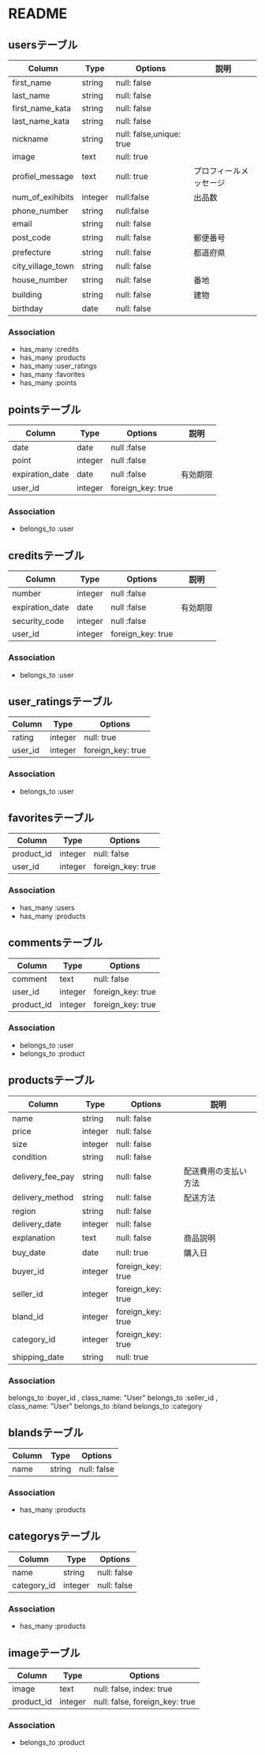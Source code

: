 # README
## usersテーブル
|Column|Type|Options|説明|
|------|----|-------|----|
|first_name|string|null: false||
|last_name|string|null: false||
|first_name_kata|string|null: false||
|last_name_kata|string|null: false||
|nickname|string|null: false,unique: true||
|image|text|null: true||
|profiel_message|text|null: true|プロフィールメッセージ|
|num_of_exihibits|integer|null:false|出品数|
|phone_number|string|null:false||
|email|string|null: false||
|post_code|string|null: false|郵便番号|
|prefecture|string|null: false|都道府県|
|city_village_town|string|null: false||
|house_number|string|null: false|番地|
|building|string|null: false|建物|
|birthday|date|null: false||


### Association
- has_many :credits
- has_many :products
- has_many :user_ratings
- has_many :favorites
- has_many :points

## pointsテーブル
|Column|Type|Options|説明|
|------|----|-------|----|
|date|date|null :false||
|point|integer|null :false||
|expiration_date|date|null :false|有効期限|
|user_id|integer|foreign_key: true||

### Association
- belongs_to :user

## creditsテーブル
|Column|Type|Options|説明|
|------|----|-------|----|
|number|integer|null :false||
|expiration_date|date|null :false|有効期限|
|security_code|integer|null :false||
|user_id|integer|foreign_key: true||

### Association
- belongs_to :user

## user_ratingsテーブル
|Column|Type|Options|
|------|----|-------|
|rating|integer|null: true|
|user_id|integer|foreign_key: true|
<!-- raiting 0 => bad ,1 => soso, 2 => good -->

### Association
- belongs_to :user

## favoritesテーブル
|Column|Type|Options|
|------|----|-------|
|product_id|integer|null: false|
|user_id|integer|foreign_key: true|

### Association
- has_many :users
- has_many :products

## commentsテーブル
|Column|Type|Options|
|------|----|-------|
|comment|text|null: false|
|user_id|integer|foreign_key: true|
|product_id|integer|foreign_key: true|

### Association
- belongs_to :user
- belongs_to :product

## productsテーブル
|Column|Type|Options|説明|
|------|----|-------|----|
|name|string|null: false||
|price|integer|null: false||
|size|integer|null: false||
|condition|string|null: false||
|delivery_fee_pay|string|null: false|配送費用の支払い方法|
|delivery_method|string|null: false|配送方法|
|region|string|null: false||
|delivery_date|integer|null: false||
|explanation|text|null: false|商品説明|
|buy_date|date|null: true|購入日|
|buyer_id|integer|foreign_key: true||
|seller_id|integer|foreign_key: true||
|bland_id|integer|foreign_key: true||
|category_id|integer|foreign_key: true||
|shipping_date|string|null: true||

### Association
belongs_to :buyer_id , class_name: "User"
belongs_to :seller_id , class_name: "User"
belongs_to :bland
belongs_to :category

## blandsテーブル
|Column|Type|Options|
|------|----|-------|
|name|string|null: false|

### Association
- has_many :products

## categorysテーブル
|Column|Type|Options|
|------|----|-------|
|name|string|null: false|
|category_id|integer|null: false|

### Association
- has_many :products

## imageテーブル
|Column|Type|Options|
|------|----|-------|
|image|text|null: false, index: true|
|product_id|integer|null: false, foreign_key: true|

### Association
- belongs_to :product

